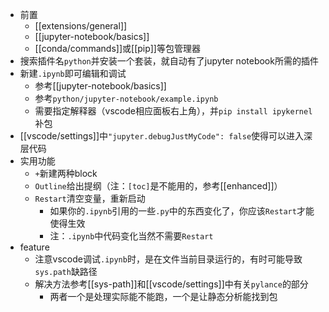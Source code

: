 - 前置
  - [[extensions/general]]
  - [[jupyter-notebook/basics]]
  - [[conda/commands]]或[[pip]]等包管理器
- 搜索插件名`python`并安装一个套装，就自动有了jupyter notebook所需的插件
- 新建`.ipynb`即可编辑和调试
  - 参考[[jupyter-notebook/basics]]
  - 参考`python/jupyter-notebook/example.ipynb`
  - 需要指定解释器（vscode相应面板右上角），并`pip install ipykernel`补包
- [[vscode/settings]]中`"jupyter.debugJustMyCode": false`使得可以进入深层代码
- 实用功能
  - `+`新建两种block
  - `Outline`给出提纲（注：`[toc]`是不能用的，参考[[enhanced]]）
  - `Restart`清空变量，重新启动
    - 如果你的`.ipynb`引用的一些`.py`中的东西变化了，你应该`Restart`才能使得生效
    - 注：`.ipynb`中代码变化当然不需要`Restart`
- feature
  - 注意vscode调试`.ipynb`时，是在文件当前目录运行的，有时可能导致`sys.path`缺路径
  - 解决方法参考[[sys-path]]和[[vscode/settings]]中有关`pylance`的部分
    - 两者一个是处理实际能不能跑，一个是让静态分析能找到包